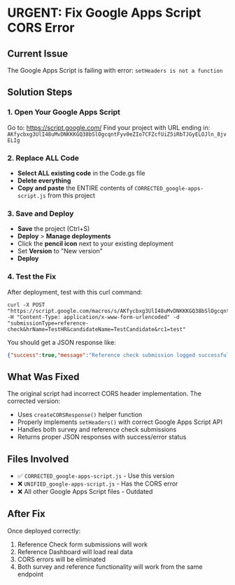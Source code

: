 # URGENT: Fix Google Apps Script CORS Error

## Current Issue
The Google Apps Script is failing with error: `setHeaders is not a function`

## Solution Steps

### 1. Open Your Google Apps Script
Go to: https://script.google.com/
Find your project with URL ending in: `AKfycbxg3UlI48uMvDNKKKGQ38bSlOgcqntFyv0eZIo7CFZcfUiZ5iRbTJGyELOJln_8jvELIg`

### 2. Replace ALL Code
- **Select ALL existing code** in the Code.gs file
- **Delete everything**
- **Copy and paste** the ENTIRE contents of `CORRECTED_google-apps-script.js` from this project

### 3. Save and Deploy
- **Save** the project (Ctrl+S)
- **Deploy** > **Manage deployments**
- Click the **pencil icon** next to your existing deployment
- Set **Version** to "New version"
- **Deploy**

### 4. Test the Fix
After deployment, test with this curl command:
```
curl -X POST "https://script.google.com/macros/s/AKfycbxg3UlI48uMvDNKKKGQ38bSlOgcqntFyv0eZIo7CFZcfUiZ5iRbTJGyELOJln_8jvELIg/exec" -H "Content-Type: application/x-www-form-urlencoded" -d "submissionType=reference-check&hrName=TestHR&candidateName=TestCandidate&rc1=test"
```

You should get a JSON response like:
```json
{"success":true,"message":"Reference check submission logged successfully","timestamp":"..."}
```

## What Was Fixed
The original script had incorrect CORS header implementation. The corrected version:
- Uses `createCORSResponse()` helper function
- Properly implements `setHeaders()` with correct Google Apps Script API
- Handles both survey and reference check submissions
- Returns proper JSON responses with success/error status

## Files Involved
- ✅ `CORRECTED_google-apps-script.js` - Use this version
- ❌ `UNIFIED_google-apps-script.js` - Has the CORS error
- ❌ All other Google Apps Script files - Outdated

## After Fix
Once deployed correctly:
1. Reference Check form submissions will work
2. Reference Dashboard will load real data  
3. CORS errors will be eliminated
4. Both survey and reference functionality will work from the same endpoint